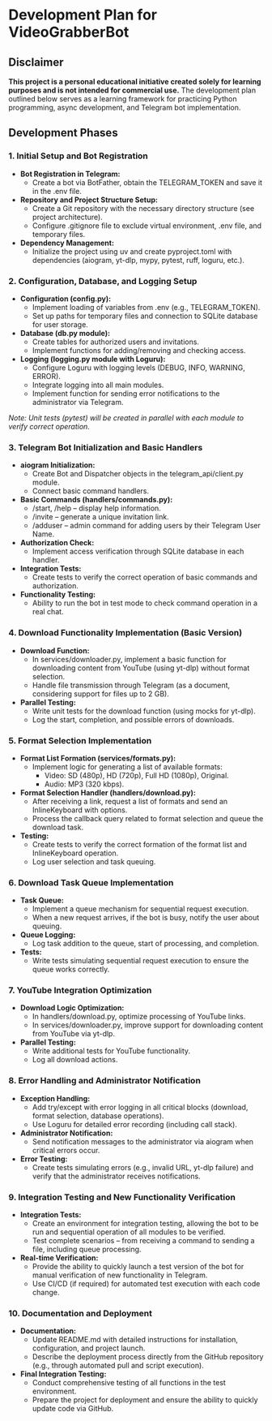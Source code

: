 # Development Plan for VideoGrabberBot

## Disclaimer

**This project is a personal educational initiative created solely for learning purposes and is not intended for commercial use.** The development plan outlined below serves as a learning framework for practicing Python programming, async development, and Telegram bot implementation.

## Development Phases

### 1. Initial Setup and Bot Registration

- **Bot Registration in Telegram:**
  - Create a bot via BotFather, obtain the TELEGRAM_TOKEN and save it in the .env file.
- **Repository and Project Structure Setup:**
  - Create a Git repository with the necessary directory structure (see project architecture).
  - Configure .gitignore file to exclude virtual environment, .env file, and temporary files.
- **Dependency Management:**
  - Initialize the project using uv and create pyproject.toml with dependencies (aiogram, yt-dlp, mypy, pytest, ruff, loguru, etc.).

### 2. Configuration, Database, and Logging Setup

- **Configuration (config.py):**
  - Implement loading of variables from .env (e.g., TELEGRAM_TOKEN).
  - Set up paths for temporary files and connection to SQLite database for user storage.
- **Database (db.py module):**
  - Create tables for authorized users and invitations.
  - Implement functions for adding/removing and checking access.
- **Logging (logging.py module with Loguru):**
  - Configure Loguru with logging levels (DEBUG, INFO, WARNING, ERROR).
  - Integrate logging into all main modules.
  - Implement function for sending error notifications to the administrator via Telegram.

*Note: Unit tests (pytest) will be created in parallel with each module to verify correct operation.*

### 3. Telegram Bot Initialization and Basic Handlers

- **aiogram Initialization:**
  - Create Bot and Dispatcher objects in the telegram_api/client.py module.
  - Connect basic command handlers.
- **Basic Commands (handlers/commands.py):**
  - /start, /help – display help information.
  - /invite – generate a unique invitation link.
  - /adduser – admin command for adding users by their Telegram User Name.
- **Authorization Check:**
  - Implement access verification through SQLite database in each handler.
- **Integration Tests:**
  - Create tests to verify the correct operation of basic commands and authorization.
- **Functionality Testing:**
  - Ability to run the bot in test mode to check command operation in a real chat.

### 4. Download Functionality Implementation (Basic Version)

- **Download Function:**
  - In services/downloader.py, implement a basic function for downloading content from YouTube (using yt-dlp) without format selection.
  - Handle file transmission through Telegram (as a document, considering support for files up to 2 GB).
- **Parallel Testing:**
  - Write unit tests for the download function (using mocks for yt-dlp).
  - Log the start, completion, and possible errors of downloads.

### 5. Format Selection Implementation

- **Format List Formation (services/formats.py):**
  - Implement logic for generating a list of available formats:
    - Video: SD (480p), HD (720p), Full HD (1080p), Original.
    - Audio: MP3 (320 kbps).
- **Format Selection Handler (handlers/download.py):**
  - After receiving a link, request a list of formats and send an InlineKeyboard with options.
  - Process the callback query related to format selection and queue the download task.
- **Testing:**
  - Create tests to verify the correct formation of the format list and InlineKeyboard operation.
  - Log user selection and task queuing.

### 6. Download Task Queue Implementation

- **Task Queue:**
  - Implement a queue mechanism for sequential request execution.
  - When a new request arrives, if the bot is busy, notify the user about queuing.
- **Queue Logging:**
  - Log task addition to the queue, start of processing, and completion.
- **Tests:**
  - Write tests simulating sequential request execution to ensure the queue works correctly.

### 7. YouTube Integration Optimization

- **Download Logic Optimization:**
  - In handlers/download.py, optimize processing of YouTube links.
  - In services/downloader.py, improve support for downloading content from YouTube via yt-dlp.
- **Parallel Testing:**
  - Write additional tests for YouTube functionality.
  - Log all download actions.

### 8. Error Handling and Administrator Notification

- **Exception Handling:**
  - Add try/except with error logging in all critical blocks (download, format selection, database operations).
  - Use Loguru for detailed error recording (including call stack).
- **Administrator Notification:**
  - Send notification messages to the administrator via aiogram when critical errors occur.
- **Error Testing:**
  - Create tests simulating errors (e.g., invalid URL, yt-dlp failure) and verify that the administrator receives notifications.

### 9. Integration Testing and New Functionality Verification

- **Integration Tests:**
  - Create an environment for integration testing, allowing the bot to be run and sequential operation of all modules to be verified.
  - Test complete scenarios – from receiving a command to sending a file, including queue processing.
- **Real-time Verification:**
  - Provide the ability to quickly launch a test version of the bot for manual verification of new functionality in Telegram.
  - Use CI/CD (if required) for automated test execution with each code change.

### 10. Documentation and Deployment

- **Documentation:**
  - Update README.md with detailed instructions for installation, configuration, and project launch.
  - Describe the deployment process directly from the GitHub repository (e.g., through automated pull and script execution).
- **Final Integration Testing:**
  - Conduct comprehensive testing of all functions in the test environment.
  - Prepare the project for deployment and ensure the ability to quickly update code via GitHub.